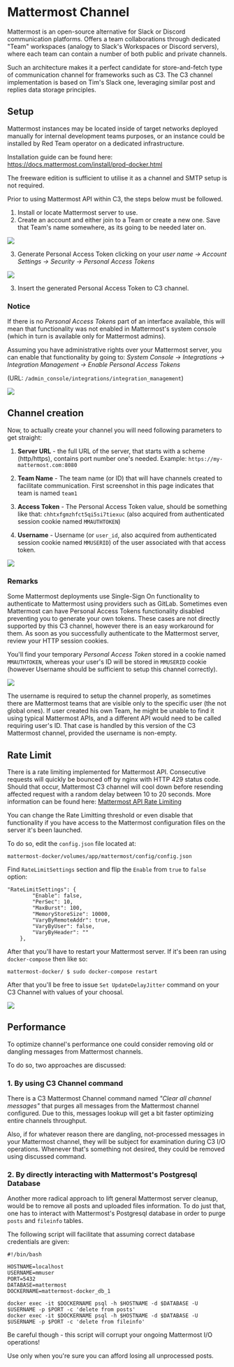 # Mattermost Channel

Mattermost is an open-source alternative for Slack or Discord communication platforms. 
Offers a team collaborations through dedicated "Team" workspaces (analogy to Slack's Workspaces or Discord servers), where each team can contain a number of both public and private channels. 

Such an architecture makes it a perfect candidate for store-and-fetch type of communication channel for frameworks such as C3. The C3 channel implementation is based on Tim's Slack one, leveraging similar post and replies data storage principles.


## Setup

Mattermost instances may be located inside of target networks deployed manually for internal development teams purposes, or an instance could be installed by Red Team operator on a dedicated infrastructure.

Installation guide can be found here:
https://docs.mattermost.com/install/prod-docker.html

The freeware edition is sufficient to utilise it as a channel and SMTP setup is not required.

Prior to using Mattermost API within C3, the steps below must be followed.
1. Install or locate Mattermost server to use.
2. Create an account and either join to a Team or create a new one. Save that Team's name somewhere, as its going to be needed later on.

![](../Images/MattermostRelayGuide/1.png)

3. Generate Personal Access Token clicking on your _user name -> Account Settings -> Security -> Personal Access Tokens_

![](../Images/MattermostRelayGuide/2.png)

3. Insert the generated Personal Access Token to C3 channel.

### Notice

If there is no _Personal Access Tokens_ part of an interface available, this will mean that functionality was not enabled in Mattermost's system console (which in turn is available only for Mattermost admins). 

Assuming you have administrative rights over your Mattermost server, you can enable that functionality by going to:
_System Console -> Integrations -> Integration Management -> Enable Personal Access Tokens_

(URL: `/admin_console/integrations/integration_management`)

![](../Images/MattermostRelayGuide/3.png)


## Channel creation

Now, to actually create your channel you will need following parameters to get straight:

1. **Server URL** - the full URL of the server, that starts with a scheme (http/https), contains port number one's needed. Example: `https://my-mattermost.com:8080`

2. **Team Name** - The team name (or ID) that will have channels created to facilitate communication. First screenshot in this page indicates that team is named `team1`

3. **Access Token** - The Personal Access Token value, should be something like that: `chhtxfgmzhfct5qi5si7tiexuc` (also acquired from authenticated session cookie named `MMAUTHTOKEN`)

4. **Username** - Username (or `user_id`, also acquired from authenticated session cookie named `MMUSERID`) of the user associated with that access token.

![](../Images/MattermostRelayGuide/4.png)


### Remarks

Some Mattermost deployments use Single-Sign On functionality to authenticate to Mattermost using providers such as GitLab. Sometimes even Mattermost can have Personal Access Tokens functionality disabled preventing you to generate your own tokens. These cases are not directly supported by this C3 channel, however there is an easy workaround for them. As soon as you successfully authenticate to the Mattermost server, review your HTTP session cookies.

You'll find your temporary _Personal Access Token_ stored in a cookie named `MMAUTHTOKEN`, whereas your user's ID will be stored in `MMUSERID` cookie (however Username should be sufficient to setup this channel correctly).

![](../Images/MattermostRelayGuide/6.png)

The username is required to setup the channel properly, as sometimes there are Mattermost teams that are visible only to the specific user (the not global ones). If user created his own Team, he might be unable to find it using typical Mattermost APIs, and a different API would need to be called requiring user's ID. That case is handled by this version of the C3 Mattermost channel, provided the username is non-empty.


## Rate Limit

There is a rate limiting implemented for Mattermost API. Consecutive requests will quickly be bounced off by nginx with HTTP 429 status code. Should that occur, Mattermost C3 channel will cool down before resending affected request with a random delay between 10 to 20 seconds. More information can be found here: [Mattermost API Rate Limiting](https://api.mattermost.com/#tag/rate-limiting)

You can change the Rate Limitting threshold or even disable that functionality if you have access to the Mattermost configuration files on the server it's been launched. 

To do so, edit the `config.json` file located at:

```
mattermost-docker/volumes/app/mattermost/config/config.json
```

Find `RateLimitSettings` section and flip the `Enable` from `true` to `false` option:

```
"RateLimitSettings": {
		"Enable": false,
		"PerSec": 10,
		"MaxBurst": 100,
		"MemoryStoreSize": 10000,
		"VaryByRemoteAddr": true,
		"VaryByUser": false,
		"VaryByHeader": ""
	},
```

After that you'll have to restart your Mattermost server. If it's been ran using `docker-compose` then like so:

```
mattermost-docker/ $ sudo docker-compose restart
```

After that you'll be free to issue `Set UpdateDelayJitter` command on your C3 Channel with values of your choosal.

![](../Images/MattermostRelayGuide/5.png)


## Performance

To optimize channel's performance one could consider removing old or dangling messages from Mattermost channels.

To do so, two approaches are discussed:

### 1. By using C3 Channel command

There is a C3 Mattermost Channel command named _"Clear all channel messages"_ that purges all messages from the Mattermost channel configured.
Due to this, messages lookup will get a bit faster optimizing entire channels throughput. 

Also, if for whatever reason there are dangling, not-processed messages in your Mattermost channel, they will be subject for examination during C3 I/O operations.
Whenever that's something not desired, they could be removed using discussed command.


### 2. By directly interacting with Mattermost's Postgresql Database

Another more radical approach to lift general Mattermost server cleanup, would be to remove all posts and uploaded files information.
To do just that, one has to interact with Mattermost's Postgresql database in order to purge `posts` and `fileinfo` tables.

The following script will facilitate that assuming correct database credentials are given:

```
#!/bin/bash

HOSTNAME=localhost
USERNAME=mmuser
PORT=5432
DATABASE=mattermost
DOCKERNAME=mattermost-docker_db_1

docker exec -it $DOCKERNAME psql -h $HOSTNAME -d $DATABASE -U $USERNAME -p $PORT -c 'delete from posts'
docker exec -it $DOCKERNAME psql -h $HOSTNAME -d $DATABASE -U $USERNAME -p $PORT -c 'delete from fileinfo'
```

Be careful though - this script will corrupt your ongoing Mattermost I/O operations!

Use only when you're sure you can afford losing all unprocessed posts.